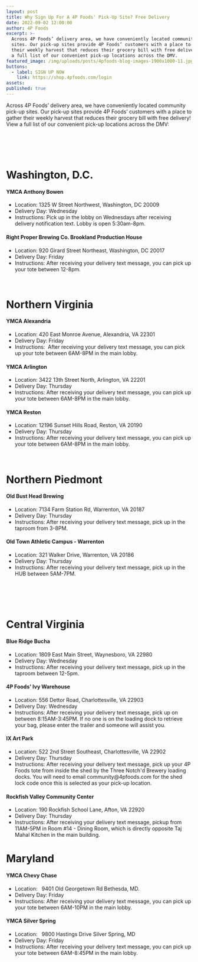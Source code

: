 ```yaml
---
layout: post
title: Why Sign Up For A 4P Foods' Pick-Up Site? Free Delivery
date: 2022-09-02 12:00:00
author: 4P Foods
excerpt: >-
  Across 4P Foods’ delivery area, we have conveniently located community pick-up
  sites. Our pick-up sites provide 4P Foods’ customers with a place to gather
  their weekly harvest that reduces their grocery bill with free delivery! View
  a full list of our convenient pick-up locations across the DMV.
featured_image: /img/uploads/posts/4pfoods-blog-images-1900x1000-11.jpg
buttons:
  - label: SIGN UP NOW
    link: https://shop.4pfoods.com/login
assets:
published: true
---
```

<div class="editable"><p>Across 4P Foods’ delivery area, we have conveniently located community pick-up sites. Our pick-up sites provide 4P Foods’ customers with a place to gather their weekly harvest that reduces their grocery bill with free delivery! View a full list of our convenient pick-up locations across the DMV:</p><h1> </h1><h1>Washington, D.C.</h1><h4>YMCA Anthony Bowen</h4><ul><li>Location: 1325 W Street Northwest, Washington, DC 20009</li><li>Delivery Day: Wednesday</li><li>Instructions: Pick up in the lobby on Wednesdays after receiving delivery notification text. Lobby is open 5:30am-8pm.</li></ul><h4>Right Proper Brewing Co. Brookland Production House</h4><ul><li>Location: 920 Girard Street Northeast, Washington, DC 20017</li><li>Delivery Day: Friday</li><li>Instructions: After receiving your delivery text message, you can pick up your tote between 12-8pm.</li></ul><p> </p><h1>Northern Virginia</h1><h4>YMCA Alexandria&nbsp;</h4><ul><li>Location: 420 East Monroe Avenue, Alexandria, VA 22301</li><li>Delivery Day: Friday</li><li>Instructions:&nbsp; After receiving your delivery text message, you can pick up your tote between 6AM-8PM in the main lobby.</li></ul><h4>YMCA Arlington</h4><ul><li>Location: 3422 13th Street North, Arlington, VA 22201</li><li>Delivery Day: Thursday</li><li>Instructions: After receiving your delivery text message, you can pick up your tote between 6AM-8PM in the main lobby.</li></ul><h4>YMCA Reston</h4><ul><li>Location: 12196 Sunset Hills Road, Reston, VA 20190</li><li>Delivery Day: Thursday</li><li>Instructions: After receiving your delivery text message, you can pick up your tote between 6AM-8PM in the main lobby.</li></ul><p> </p><h1>Northern Piedmont</h1><h4>Old Bust Head Brewing</h4><ul><li>Location: 7134 Farm Station Rd, Warrenton, VA 20187</li><li>Delivery Day: Thursday</li><li>Instructions: After receiving your delivery text message, pick up in the taproom from 3-8PM.</li></ul><h4>Old Town Athletic Campus - Warrenton</h4><ul><li>Location: 321 Walker Drive, Warrenton, VA 20186</li><li>Delivery Day: Thursday</li><li>Instructions: After receiving your delivery text message, pick up in the HUB between 5AM-7PM.&nbsp;</li></ul><h1> </h1><h1>Central Virginia</h1><h4>Blue Ridge Bucha</h4><ul><li>Location: 1809 East Main Street, Waynesboro, VA 22980</li><li>Delivery Day: Wednesday</li><li>Instructions: After receiving your delivery text message, pick up in the taproom between 12-5pm.</li></ul><h4>4P Foods' Ivy Warehouse</h4><ul><li>Location: 556 Dettor Road, Charlottesville, VA 22903</li><li>Delivery Day: Wednesday</li><li>Instructions: After receiving your delivery text message, pick up on between 8:15AM-3:45PM. If no one is on the loading dock to retrieve your bag, please enter the trailer and someone will assist you.</li></ul><h4>IX Art Park</h4><ul><li>Location: 522 2nd Street Southeast, Charlottesville, VA 22902</li><li>Delivery Day: Thursday</li><li>Instructions: After receiving your delivery text message, pick up your 4P Foods tote from inside the shed by the Three Notch'd Brewery loading docks. You will need to email community@4pfoods.com for the shed lock code once this is selected as your pick-up location.</li></ul><h4>Rockfish Valley Community Center</h4><ul><li>Location: 190 Rockfish School Lane, Afton, VA 22920</li><li>Delivery Day: Thursday</li><li>Instructions: After receiving your delivery text message, pickup from 11AM-5PM in Room #14 - Dining Room, which is directly opposite Taj Mahal Kitchen in the main building.</li></ul><h1>Maryland</h1><h4><strong>YMCA Chevy Chase</strong></h4><ul><li>Location:&nbsp; &nbsp;9401 Old Georgetown Rd Bethesda, MD.</li><li>Delivery Day: Friday</li><li>Instructions: After receiving your delivery text message, you can pick up your tote between 6AM-10PM in the main lobby.</li></ul><h4><strong>YMCA Silver Spring</strong></h4><ul><li>Location: &nbsp; 9800 Hastings Drive Silver Spring, MD</li><li>Delivery Day: Friday</li><li>Instructions: After receiving your delivery text message, you can pick up your tote between 6AM-8:45PM in the main lobby.</li></ul><p> </p></div>